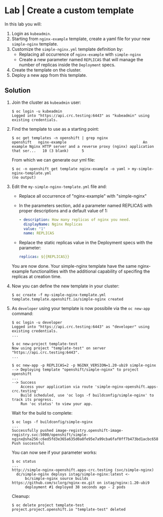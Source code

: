 # Lab | Create a custom template

In this lab you will:

1. Login as `kubeadmin`.
2. Starting from `nginx-example` template, create a yaml file for your new
   `simple-nginx` template.
3. Customize the `simple-nginx.yml` template definition by:
   - Replacing all occurrence of `nginx-example` with `simple-nginx`
   - Create a new parameter named `REPLICAS` that will manage the number of
     replicas inside the `Deployment` specs.
4. Create the template on the cluster.
5. Deploy a new app from this template.

## Solution

1. Join the cluster as `kubeadmin` user:

   ```console
   $ oc login -u kubeadmin
   Logged into "https://api.crc.testing:6443" as "kubeadmin" using existing credentials.
   ```

2. Find the template to use as a starting point:

   ```console
   $ oc get templates -n openshift | grep nginx
   openshift   nginx-example                                   An example Nginx HTTP server and a reverse proxy (nginx) application that ser...   10 (3 blank)      5
   ```

   From which we can generate our yml file:

   ```console
   $ oc -n openshift get template nginx-example -o yaml > my-simple-nginx-template.yml
   (no output)
   ```

3. Edit the `my-simple-nginx-template.yml` file and:

   - Replace all occurrence of "nginx-example" with "simple-nginx"
   - In the parameters section, add a parameter named REPLICAS with proper
     descriptions and a default value of 1:

     ```yaml
     - description: How many replicas of nginx you need.
       displayName: Nginx Replicas
       value: "1"
       name: REPLICAS
     ```

   - Replace the static replicas value in the Deployment specs with the
     parameter:

     ```yaml
     replicas: ${{REPLICAS}}
     ```

   You are now done. Your simple-nginx template have the same nginx-example
   functionalities with the additional capability of specifing the replicas at
   creation time.

4. Now you can define the new template in your cluster:

   ```console
   $ oc create -f my-simple-nginx-template.yml
   template.template.openshift.io/simple-nginx created
   ```

5. As `developer` using your template is now possibile via the `oc new-app`
   command:

   ```console
   $ oc login -u developer
   Logged into "https://api.crc.testing:6443" as "developer" using existing credentials.
   ...

   $ oc new-project template-test
   Now using project "template-test" on server "https://api.crc.testing:6443".
   ...

   $ oc new-app -p REPLICAS=2 -p NGINX_VERSION=1.20-ubi9 simple-nginx
   --> Deploying template "openshift/simple-nginx" to project openshift
   ...
   --> Success
       Access your application via route 'simple-nginx-openshift.apps-crc.testing'
       Build scheduled, use 'oc logs -f buildconfig/simple-nginx' to track its progress.
       Run 'oc status' to view your app.
   ```

   Wait for the build to complete:

   ```console
   $ oc logs -f buildconfig/simple-nginx
   ...
   Successfully pushed image-registry.openshift-image-registry.svc:5000/openshift/simple-nginx@sha256:c6ed5fd3e365a635d0a8fe95e7a99cba6faf0ff7b473bd1acbc6587f8e07e0b3
   Push successful
   ```

   You can now see if your parameter works:

   ```console
   $ oc status
   ...
   http://simple-nginx-openshift.apps-crc.testing (svc/simple-nginx)
     dc/simple-nginx deploys istag/simple-nginx:latest <-
         bc/simple-nginx source builds https://github.com/sclorg/nginx-ex.git on istag/nginx:1.20-ubi9
         deployment #1 deployed 38 seconds ago - 2 pods
   ```

   Cleanup:

   ```console
   $ oc delete project template-test
   project.project.openshift.io "template-test" deleted
   ```

